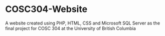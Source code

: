 # COSC304-Website
A website created using PHP, HTML, CSS and Microsoft SQL Server as the final project for COSC 304 at the University of British Columbia

